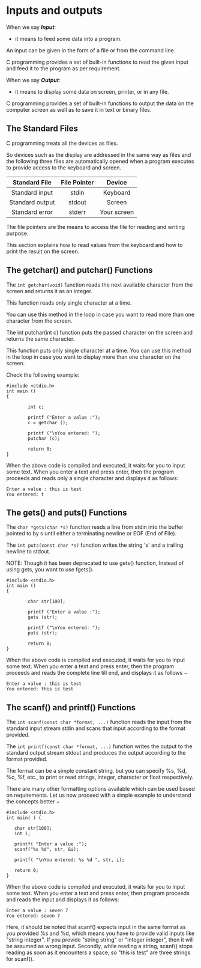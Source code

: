 # Inputs and outputs

When we say **_Input_**:

- it means to feed some data into a program.

An input can be given in the form of a file or from the command line. 

C programming provides a set of built-in functions to read the given input and feed it to the program as per requirement.

When we say **_Output_**:

- it means to display some data on screen, printer, or in any file. 

C programming provides a set of built-in functions to output the data on the computer screen as well as to save it in 
text or binary files.

## The Standard Files

C programming treats all the devices as files.

So devices such as the display are addressed in the same way as files and the following three files are automatically 
opened when a program executes to provide access to the keyboard and screen.

|Standard File|File Pointer|Device|
|:-----------:|:----------:|:----:|
|Standard input|stdin|Keyboard|
|Standard output|stdout|Screen|
|Standard error|stderr|Your screen|

The file pointers are the means to access the file for reading and writing purpose.

This section explains how to read values from the keyboard and how to print the result on the screen.

## The getchar() and putchar() Functions

The `int getchar(void)` function reads the next available character from the screen and returns it as an integer. 

This function reads only single character at a time. 

You can use this method in the loop in case you want to read more than one character from the screen.

The int putchar(int c) function puts the passed character on the screen and returns the same character. 

This function puts only single character at a time. You can use this method in the loop in case you want to display 
more than one character on the screen. 

Check the following example:

```
#include <stdio.h>
int main ()
{

        int c;

        printf ("Enter a value :");
        c = getchar ();

        printf ("\nYou entered: ");
        putchar (c);

        return 0;
}
```

When the above code is compiled and executed, it waits for you to input some text. When you enter a text and press 
enter, then the program proceeds and reads only a single character and displays it as follows:

```
Enter a value : this is test
You entered: t
```

## The gets() and puts() Functions

The `char *gets(char *s)` function reads a line from stdin into the buffer pointed to by s until either a terminating 
newline or EOF (End of File).

The `int puts(const char *s)` function writes the string 's' and a trailing newline to stdout.

NOTE: Though it has been deprecated to use gets() function, Instead of using gets, you want to use fgets().

```
#include <stdio.h>
int main ()
{

        char str[100];

        printf ("Enter a value :");
        gets (str);

        printf ("\nYou entered: ");
        puts (str);

        return 0;
}
```

When the above code is compiled and executed, it waits for you to input some text. When you enter a text and press 
enter, then the program proceeds and reads the complete line till end, and displays it as follows −

```
Enter a value : this is test
You entered: this is test
```

## The scanf() and printf() Functions

The `int scanf(const char *format, ...)` function reads the input from the standard input stream stdin and scans that 
input according to the format provided.

The `int printf(const char *format, ...)` function writes the output to the standard output stream stdout and produces 
the output according to the format provided.

The format can be a simple constant string, but you can specify %s, %d, %c, %f, etc., to print or read strings, 
integer, character or float respectively. 

There are many other formatting options available which can be used based on requirements. Let us now proceed with a simple example to understand the concepts better −

```
#include <stdio.h>
int main( ) {

   char str[100];
   int i;

   printf( "Enter a value :");
   scanf("%s %d", str, &i);

   printf( "\nYou entered: %s %d ", str, i);

   return 0;
}
```

When the above code is compiled and executed, it waits for you to input some text. When you enter a text and press 
enter, then program proceeds and reads the input and displays it as follows:

```
Enter a value : seven 7
You entered: seven 7
```

Here, it should be noted that scanf() expects input in the same format as you provided %s and %d, which means you have 
to provide valid inputs like "string integer". If you provide "string string" or "integer integer", then it will be 
assumed as wrong input. Secondly, while reading a string, scanf() stops reading as soon as it encounters a space, so 
"this is test" are three strings for scanf().
